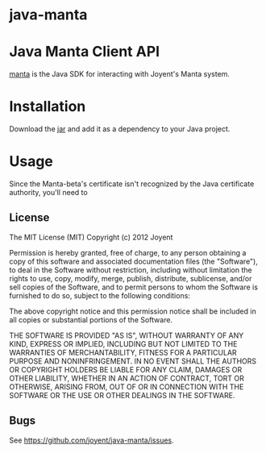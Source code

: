 java-manta
==========

# Java Manta Client API
[manta](http://joyent.github.com/java-manta) is the Java SDK for interacting with Joyent's Manta system.

# Installation
Download the [jar](https://github.com/joyent/java-manta/blob/master/target/java-manta-1.0.jar) and add it as a dependency to your Java project.

# Usage
Since the Manta-beta's certificate isn't recognized by the Java certificate authority, you'll need to  

## License

The MIT License (MIT)
Copyright (c) 2012 Joyent

Permission is hereby granted, free of charge, to any person obtaining a copy of
this software and associated documentation files (the "Software"), to deal in
the Software without restriction, including without limitation the rights to
use, copy, modify, merge, publish, distribute, sublicense, and/or sell copies of
the Software, and to permit persons to whom the Software is furnished to do so,
subject to the following conditions:

The above copyright notice and this permission notice shall be included in all
copies or substantial portions of the Software.

THE SOFTWARE IS PROVIDED "AS IS", WITHOUT WARRANTY OF ANY KIND, EXPRESS OR
IMPLIED, INCLUDING BUT NOT LIMITED TO THE WARRANTIES OF MERCHANTABILITY,
FITNESS FOR A PARTICULAR PURPOSE AND NONINFRINGEMENT. IN NO EVENT SHALL THE
AUTHORS OR COPYRIGHT HOLDERS BE LIABLE FOR ANY CLAIM, DAMAGES OR OTHER
LIABILITY, WHETHER IN AN ACTION OF CONTRACT, TORT OR OTHERWISE, ARISING FROM,
OUT OF OR IN CONNECTION WITH THE SOFTWARE OR THE USE OR OTHER DEALINGS IN THE
SOFTWARE.

## Bugs

See <https://github.com/joyent/java-manta/issues>.

